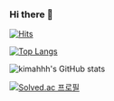 ### Hi there 👋

<!--
**kimahhh/kimahhh** is a ✨ _special_ ✨ repository because its `README.md` (this file) appears on your GitHub profile.

Here are some ideas to get you started:

- 🔭 I’m currently working on ...
- 🌱 I’m currently learning ...
- 👯 I’m looking to collaborate on ...
- 🤔 I’m looking for help with ...
- 💬 Ask me about ...
- 📫 How to reach me: ...
- 😄 Pronouns: ...
- ⚡ Fun fact: ...
-->

[![Hits](https://hits.seeyoufarm.com/api/count/incr/badge.svg?url=https%3A%2F%2Fgithub.com%2Fkimahhh&count_bg=%2379C83D&title_bg=%23555555&icon=&icon_color=%23E7E7E7&title=hits&edge_flat=false)](https://hits.seeyoufarm.com)

[![Top Langs](https://github-readme-stats.vercel.app/api/top-langs/?username=kimahhh&layout=compact&theme=tokyonight)](https://github.com/anuraghazra/github-readme-stats)

![kimahhh's GitHub stats](https://github-readme-stats.vercel.app/api?username=kimahhh&show_icons=true&theme=radical)

[![Solved.ac
프로필](http://mazassumnida.wtf/api/generate_badge?boj=kimahyun132)](https://solved.ac/kimahyun132)
